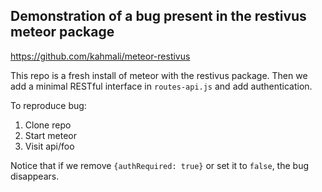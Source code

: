 ## Demonstration of a bug present in the restivus meteor package

https://github.com/kahmali/meteor-restivus

This repo is a fresh install of meteor with the restivus package. Then we add a minimal RESTful interface in `routes-api.js` and add authentication.

To reproduce bug:

1. Clone repo
2. Start meteor
3. Visit api/foo

Notice that if we remove `{authRequired: true}` or set it to `false`, the bug disappears.

